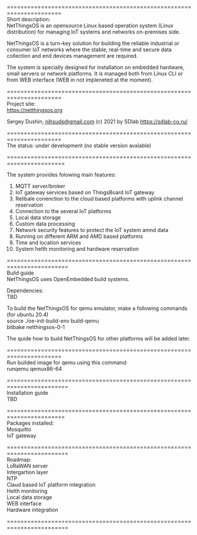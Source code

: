 ======================================================================   
Short description:  
NetThingsOS is an opensource Linux based operation system (Linux distribution) 
for managing IoT systems and networks on-premises side. 

NetThingsOS is a turn-key solution for building the reliable industrial or consumer 
IoT networks where the stable, real-time and secure data collection and 
end devices management are required.

The system is specially designed for installation on embedded hardware, 
small servers or network platforms.  It is managed both from Linux CLI 
or from WEB interface (WEB in not impleneted at the moment).

======================================================================  
Project site:  
https://netthingsos.org

Sergey Dushin, nihsuds@gmail.com
(c) 2021 by SDlab https://sdlab-co.ru/

======================================================================  
The status:
under development (no stable version avalable)

=======================================================================     

The system provides folowing main features:  
1. MQTT server/broker  
2. IoT gateway services based on ThingsBoard IoT gateway  
3. Relibale conenction to the cloud based platforms with uplink channel reservation  
4. Connection to the several IoT platforms  
5. Local data storage  
6. Custom data processing  
7. Network security features to protect the IoT system amnd data  
8. Running on different ARM and AMD based platforms  
9. Time and location services  
10. System helth monitoring and hardware reservation  

========================================================================    
Build guide  
NetThingsOS uses OpenEmbedded build systems.   

Dependencies:   
TBD  

To build the NetThingsOS for qemu emulator, make a following commands (for ubuntu 20.4)  
source ./oe-init-build-env build-qemu   
bitbake netthingsos-0-1  


The quide how to build NetThingsOS for other platforms will be added later. 


======================================================================  
Run builded image for qemu using this command:  
runqemu qemux86-64  



========================================================================    
Installation guide  
TBD  



=======================================================================  
Packages installed:  
Mosquitto  
IoT gateway  




========================================================================     
Roadmap:  
LoRaWAN server  
Intergartion layer  
NTP  
Claud based IoT platform integration  
Helth monitoring  
Local data storage  
WEB interface  
Hardware integration  

========================================================================  


